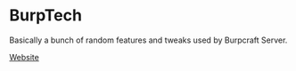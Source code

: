 BurpTech
========

Basically a bunch of random features and tweaks used by Burpcraft Server.


[Website](http://renevo.github.io/BurpTech)
